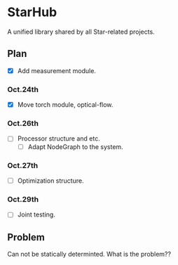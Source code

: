 # StarHub

A unified library shared by all Star-related projects.

## Plan

- [x] Add measurement module.

### Oct.24th

- [x] Move torch module, optical-flow.

### Oct.26th

- [ ] Processor structure and etc.
    - [ ] Adapt NodeGraph to the system.

### Oct.27th

- [ ] Optimization structure.

### Oct.29th

- [ ] Joint testing.

## Problem

Can not be statically determinted. What is the problem??